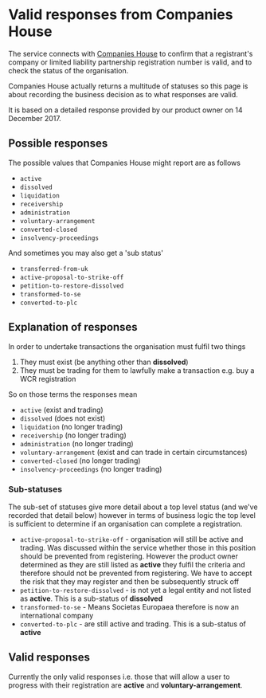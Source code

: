 # Valid responses from Companies House

The service connects with [Companies House](http://wck2.companieshouse.gov.uk//wcframe?name=accessCompanyInfo) to confirm that a registrant's company or limited liability partnership registration number is valid, and to check the status of the organisation.

Companies House actually returns a multitude of statuses so this page is about recording the business decision as to what responses are valid.

It is based on a detailed response provided by our product owner on 14 December 2017.

## Possible responses

The possible values that Companies House might report are as follows

- `active`
- `dissolved`
- `liquidation`
- `receivership`
- `administration`
- `voluntary-arrangement`
- `converted-closed`
- `insolvency-proceedings`

And sometimes you may also get a 'sub status'

- `transferred-from-uk`
- `active-proposal-to-strike-off`
- `petition-to-restore-dissolved`
- `transformed-to-se`
- `converted-to-plc`

## Explanation of responses

In order to undertake transactions the organisation must fulfil two things

1. They must exist (be anything other than **dissolved**)
1. They must be trading for them to lawfully make a transaction e.g. buy a WCR registration

So on those terms the responses mean

- `active` (exist and trading)
- `dissolved` (does not exist)
- `liquidation` (no longer trading)
- `receivership` (no longer trading)
- `administration` (no longer trading)
- `voluntary-arrangement` (exist and can trade in certain circumstances)
- `converted-closed` (no longer trading)
- `insolvency-proceedings` (no longer trading)

### Sub-statuses

The sub-set of statuses give more detail about a top level status (and we've recorded that detail below) however in terms of business logic the top level is sufficient to determine if an organisation can complete a registration.

- `active-proposal-to-strike-off` - organisation will still be active and trading. Was discussed within the service whether those in this position should be prevented from registering. However the product owner determined as they are still listed as **active** they fulfil the criteria and therefore should not be prevented from registering. We have to accept the risk that they may register and then be subsequently struck off
- `petition-to-restore-dissolved` - is not yet a legal entity and not listed as **active**. This is a sub-status of **dissolved**
- `transformed-to-se` - Means Societas Europaea therefore is now an international company
- `converted-to-plc` - are still active and trading. This is a sub-status of **active**

## Valid responses

Currently the only valid responses i.e. those that will allow a user to progress with their registration are **active** and **voluntary-arrangement**.
